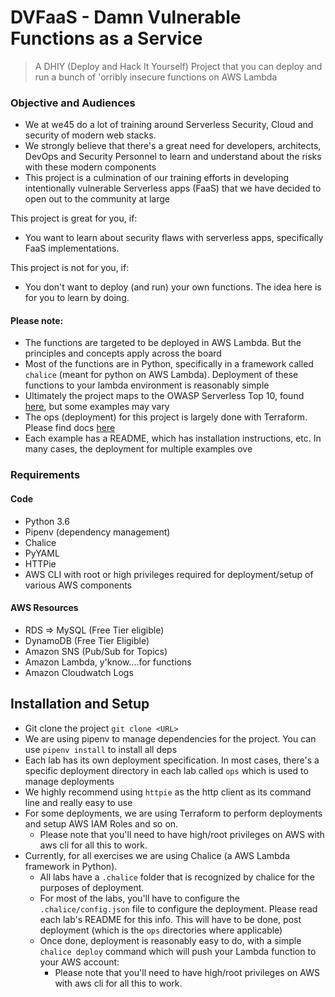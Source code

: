 # DVFaaS - Damn Vulnerable Functions as a Service

> A DHIY (Deploy and Hack It Yourself) Project that you can deploy and run a bunch of 'orribly insecure functions on AWS Lambda

### Objective and Audiences

* We at we45 do a lot of training around Serverless Security, Cloud and security of modern web stacks.
* We strongly believe that there's a great need for developers, architects, DevOps and Security Personnel to learn and understand about the risks with these modern components
* This project is a culmination of our training efforts in developing intentionally vulnerable Serverless apps (FaaS) that we have decided to open out to the community at large


This project is great for you, if:
* You want to learn about security flaws with serverless apps, specifically FaaS implementations.

This project is not for you, if:
* You don't want to deploy (and run) your own functions. The idea here is for you to learn by doing.

#### Please note:
* The functions are targeted to be deployed in AWS Lambda. But the principles and concepts apply across the board
* Most of the functions are in Python, specifically in a framework called `chalice` (meant for python on AWS Lambda). Deployment of these functions to your lambda environment is reasonably simple
* Ultimately the project maps to the OWASP Serverless Top 10, found [here](https://www.owasp.org/index.php/OWASP_Serverless_Top_10_Project), but some examples may vary
* The ops (deployment) for this project is largely done with Terraform. Please find docs [here](https://www.terraform.io/docs/providers/aws/)
* Each example has a README, which has installation instructions, etc. In many cases, the deployment for multiple examples ove


### Requirements
#### Code
* Python 3.6
* Pipenv (dependency management)
* Chalice
* PyYAML
* HTTPie
* AWS CLI with root or high privileges required for deployment/setup of various AWS components

#### AWS Resources
* RDS => MySQL (Free Tier eligible)
* DynamoDB (Free Tier Eligible)
* Amazon SNS (Pub/Sub for Topics)
* Amazon Lambda, y'know....for functions
* Amazon Cloudwatch Logs


## Installation and Setup
* Git clone the project `git clone <URL>`
* We are using pipenv to manage dependencies for the project. You can use `pipenv install` to install all deps
* Each lab has its own deployment specification. In most cases, there's a specific deployment directory in each lab called `ops`
which is used to manage deployments
* We highly recommend using `httpie` as the http client as its command line and really easy to use
* For some deployments, we are using Terraform to perform deployments and setup AWS IAM Roles and so on.
    * Please note that you'll need to have high/root privileges on AWS with aws cli for all this to work.
* Currently, for all exercises we are using Chalice (a AWS Lambda framework in Python).
    * All labs have a `.chalice` folder that is recognized by chalice for the purposes of deployment.
    * For most of the labs, you'll have to configure the `.chalice/config.json` file to configure the deployment. Please read each lab's README for this info.
    This will have to be done, post deployment (which is the `ops` directories where applicable)
    * Once done, deployment is reasonably easy to do, with a simple `chalice deploy` command which will push your Lambda function to your AWS account:
        * Please note that you'll need to have high/root privileges on AWS with aws cli for all this to work.



